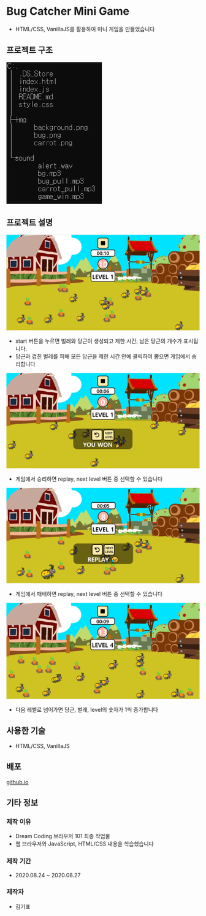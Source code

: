 # Bug Catcher Mini Game

* HTML/CSS, VanillaJS를 활용하여 미니 게임을 만들었습니다

## 프로젝트 구조

![file tree](https://raw.githubusercontent.com/insight88/microapp-bug.catcher-vanillajs/master/capture/project-file-tree.jpg)

## 프로젝트 설명

![start](https://raw.githubusercontent.com/insight88/microapp-bug.catcher-vanillajs/master/capture/game-start.jpg)
* start 버튼을 누르면 벌레와 당근이 생성되고 제한 시간, 남은 당근의 개수가 표시됩니다.
* 당근과 겹친 벌레를 피해 모든 당근을 제한 시간 안에 클릭하여 뽑으면 게임에서 승리합니다

![game-win](https://raw.githubusercontent.com/insight88/microapp-bug.catcher-vanillajs/master/capture/game-win.jpg)
* 게임에서 승리하면 replay, next level 버튼 중 선택할 수 있습니다

![game-lose](https://raw.githubusercontent.com/insight88/microapp-bug.catcher-vanillajs/master/capture/game-over.jpg)
* 게임에서 패배하면 replay, next level 버튼 중 선택할 수 있습니다

![next-level](https://raw.githubusercontent.com/insight88/microapp-bug.catcher-vanillajs/master/capture/next-level.jpg)
* 다음 레벨로 넘어가면 당근, 벌레, level의 숫자가 1씩 증가합니다

## 사용한 기술

*  HTML/CSS, VanillaJS

## 배포

[github.io](hhttps://insight88.github.io/microapp-bug.catcher-vanillajs/)

## 기타 정보

### 제작 이유

* Dream Coding 브라우저 101 최종 작업물
* 웹 브라우저와 JavaScript, HTML/CSS 내용을 학습했습니다

### 제작 기간

* 2020.08.24 ~ 2020.08.27

### 제작자

* 김기표